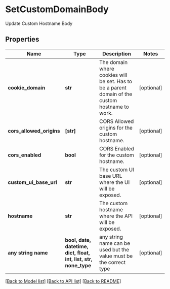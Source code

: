 # SetCustomDomainBody

Update Custom Hostname Body

## Properties
Name | Type | Description | Notes
------------ | ------------- | ------------- | -------------
**cookie_domain** | **str** | The domain where cookies will be set. Has to be a parent domain of the custom hostname to work. | [optional] 
**cors_allowed_origins** | **[str]** | CORS Allowed origins for the custom hostname. | [optional] 
**cors_enabled** | **bool** | CORS Enabled for the custom hostname. | [optional] 
**custom_ui_base_url** | **str** | The custom UI base URL where the UI will be exposed. | [optional] 
**hostname** | **str** | The custom hostname where the API will be exposed. | [optional] 
**any string name** | **bool, date, datetime, dict, float, int, list, str, none_type** | any string name can be used but the value must be the correct type | [optional]

[[Back to Model list]](../README.md#documentation-for-models) [[Back to API list]](../README.md#documentation-for-api-endpoints) [[Back to README]](../README.md)


